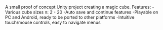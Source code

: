 A small proof of concept Unity project creating a magic cube.
Features:
-Various cube sizes n: 2 - 20
-Auto save and continue features
-Playable on PC and Android, ready to be ported to other platforms
-Intuitive touch/mouse controls, easy to navigate menus
